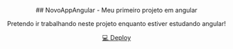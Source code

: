 <p align="center">
## NovoAppAngular - Meu primeiro projeto em angular
<p align="center">
Pretendo ir trabalhando neste projeto enquanto estiver estudando angular!
<p align="center">
<a href="https://primeiroprojetoangulararthur.netlify.app">💻 Deploy</a>
</p>